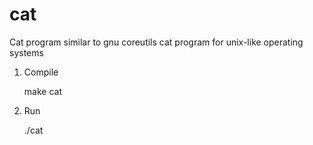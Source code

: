 # cat
Cat program similar to gnu coreutils cat program for unix-like operating systems




1. Compile
   
    make cat

   
3. Run
   
    ./cat

   
